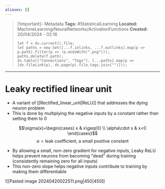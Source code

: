 ```yaml
---
aliases: []
---
```


> [!important]- Metadata
> **Tags:** #StatisticalLearning 
> **Located:** MachineLearning/NeuralNetworks/ActivationFunctions
> **Created:** 20/04/2024 - 02:16
> ```dataviewjs
> let f = dv.current().file;
> let paths = new Set([...f.inlinks, ...f.outlinks].map(p => p.path).filter(p => !p.endsWith(".png")));
> paths.delete(f.path);
> dv.table(["Connections", "Tags"], [...paths].map(p => [dv.fileLink(p), dv.page(p).file.tags.join("")]));
> ```

___
# Leaky rectified linear unit
- A variant of [[Rectified_linear_unit|ReLU]] that addresses the dying neuron problem
- This is done by multiplying the negative inputs by a constant rather than setting them to 0

$$\sigma(x)=\begin{cases}
x & x\geq{0}  \\
\alpha\cdot x & x<0
\end{cases}$$
$$\alpha=\text{leak coefficient, a small positive constant}$$
- By allowing a small, non-zero gradient for negative inputs, Leaky ReLU helps prevent neurons from becoming "dead" during training (consistently remaining zero for all inputs)
- This non-zero slope helps negative inputs contribute to training by making them differentiable

![[Pasted image 20240420022511.png|450|450]]

